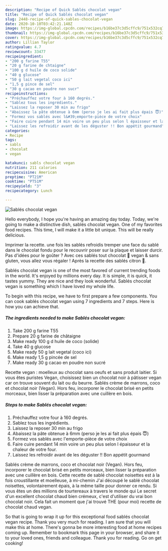 ```yaml
---
description: "Recipe of Quick Sablés chocolat vegan"
title: "Recipe of Quick Sablés chocolat vegan"
slug: 2448-recipe-of-quick-sables-chocolat-vegan
date: 2020-10-10T03:42:21.148Z
image: https://img-global.cpcdn.com/recipes/b16be37c3d5cffc9/751x532cq70/sables-chocolat-vegan-photo-principale-de-la-recette.jpg
thumbnail: https://img-global.cpcdn.com/recipes/b16be37c3d5cffc9/751x532cq70/sables-chocolat-vegan-photo-principale-de-la-recette.jpg
cover: https://img-global.cpcdn.com/recipes/b16be37c3d5cffc9/751x532cq70/sables-chocolat-vegan-photo-principale-de-la-recette.jpg
author: Lillian Taylor
ratingvalue: 4.7
reviewcount: 33477
recipeingredient:
- "200 g farine T55"
- "20 g farine de chtaigne"
- "100 g d huile de coco solide"
- "40 g glucose"
- "50 g lait vegetal coco ici"
- "1,5 g pince de sel"
- "30 g cacao en poudre non sucr"
recipeinstructions:
- "Préchauffez votre four à 160 degrés."
- "Sablez tous les ingrédients."
- "Laissez la reposer 30 min au frigo"
- "Abaissez la pâte obtenue à 6mm (perso je les ai fait plus épais 😇)"
- "Formez vos sablés avec l&#39;emporte-pièce de votre choix"
- "Faire cuire pendant 14 min voire un peu plus selon l épaisseur et la chaleur de votre four."
- "Laissez les refroidir avant de les déguster !! Bon appétit gourmand"
categories:
- Recipe
tags:
- sabls
- chocolat
- vegan

katakunci: sabls chocolat vegan 
nutrition: 211 calories
recipecuisine: American
preptime: "PT21M"
cooktime: "PT51M"
recipeyield: "3"
recipecategory: Lunch

---
```



![Sablés chocolat vegan](https://img-global.cpcdn.com/recipes/b16be37c3d5cffc9/751x532cq70/sables-chocolat-vegan-photo-principale-de-la-recette.jpg)

Hello everybody, I hope you're having an amazing day today. Today, we're going to make a distinctive dish, sablés chocolat vegan. One of my favorites food recipes. This time, I will make it a little bit unique. This will be really delicious.

Imprimer la recette. une fois les sablés refroidis tremper une face du sablé dans le chocolat fondu pour le recouvrir poser sur la plaque et laisser durcir. Pas d&#39;idées pour le goûter ? Avec ces sablés tout chocolat 🍫 vegan &amp; sans gluten, vous allez vous régaler ! Après la recette des sablés citron 🍋.

Sablés chocolat vegan is one of the most favored of current trending foods in the world. It's enjoyed by millions every day. It is simple, it is quick, it tastes yummy. They are nice and they look wonderful. Sablés chocolat vegan is something which I have loved my whole life.


To begin with this recipe, we have to first prepare a few components. You can cook sablés chocolat vegan using 7 ingredients and 7 steps. Here is how you can achieve that.

<!--inarticleads1-->

##### The ingredients needed to make Sablés chocolat vegan:

1. Take 200 g farine T55
1. Prepare 20 g farine de châtaigne
1. Make ready 100 g d huile de coco (solide)
1. Take 40 g glucose
1. Make ready 50 g lait vegetal (coco ici)
1. Make ready 1,5 g pincée de sel
1. Make ready 30 g cacao en poudre non sucré


Recette vegan : moelleux au chocolat sans oeufs et sans produit laitier. Si vous êtes puristes Vegan, choisissez bien un chocolat noir à pâtisser vegan car on trouve souvent du lait ou du beurre. Sablés crème de marrons, coco et chocolat noir (Vegan). Hors feu, incorporer le chocolat brisé en petits morceaux, bien lisser la préparation avec une cuillère en bois. 

<!--inarticleads2-->

##### Steps to make Sablés chocolat vegan:

1. Préchauffez votre four à 160 degrés.
1. Sablez tous les ingrédients.
1. Laissez la reposer 30 min au frigo
1. Abaissez la pâte obtenue à 6mm (perso je les ai fait plus épais 😇)
1. Formez vos sablés avec l&#39;emporte-pièce de votre choix
1. Faire cuire pendant 14 min voire un peu plus selon l épaisseur et la chaleur de votre four.
1. Laissez les refroidir avant de les déguster !! Bon appétit gourmand


Sablés crème de marrons, coco et chocolat noir (Vegan). Hors feu, incorporer le chocolat brisé en petits morceaux, bien lisser la préparation avec une cuillère en bois. Cette recette de sablé chocolat noisettes est à la fois croustillante et moelleuse, à mi-chemin J&#39;ai découpé le sablé chocolat noisettes, volontairement épais, à la même taille pour donner ce rendu. Si vous êtes un des millions de tourtereaux à travers le monde qui Le secret d&#39;un excellent chocolat chaud bien crémeux, c&#39;est d&#39;utiliser du vrai bon chocolat noir. Cela fait un moment que j&#39;ai trouvé THE (pour moi) recette de chocolat chaud vegan. 

So that is going to wrap it up for this exceptional food sablés chocolat vegan recipe. Thank you very much for reading. I am sure that you will make this at home. There's gonna be more interesting food at home recipes coming up. Remember to bookmark this page in your browser, and share it to your loved ones, friends and colleague. Thank you for reading. Go on get cooking!
